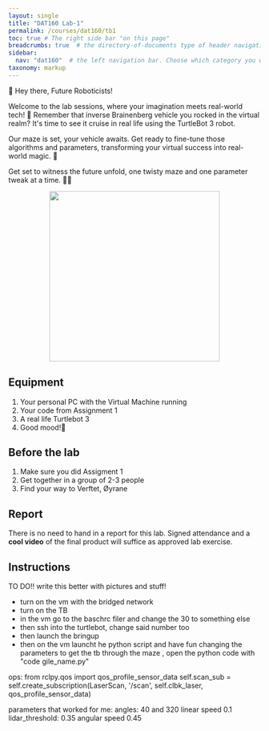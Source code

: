 ```yaml
---
layout: single
title: "DAT160 Lab-1"
permalink: /courses/dat160/tb1
toc: true # The right side bar "on this page"
breadcrumbs: true  # the directory-of-documents type of header navigation
sidebar:
  nav: "dat160"  # the left navigation bar. Choose which category you want.
taxonomy: markup
---
```




👋 Hey there, Future Roboticists!

Welcome to the lab sessions, where your imagination meets real-world tech! 🚀 Remember that inverse Brainenberg vehicle you rocked in the virtual realm? It's time to see it cruise in real life using the TurtleBot 3 robot.

Our maze is set, your vehicle awaits. Get ready to fine-tune those algorithms and parameters, transforming your virtual success into real-world magic. 🌟

Get set to witness the future unfold, one twisty maze and one parameter tweak at a time. 🤖🔧

<div align="center">
<img src="https://media.giphy.com/media/47EtjlHYFREM5Rznaf/giphy.gif" width="340" height="340" />
</div>



## Equipment
1. Your personal PC with the Virtual Machine running
2. Your code from Assignment 1
3. A real life Turtlebot 3
4. Good mood!🌈

## Before the lab 
1. Make sure you did Assigment 1
2. Get together in a group of 2-3 people
3. Find your way to Verftet, Øyrane

## Report 
There is no need to hand in a report for this lab. Signed attendance and a **cool video** of the final product will suffice as approved lab exercise. 

## Instructions
TO DO!! write this better with pictures and stuff!

- turn on the vm with the bridged network
- turn on the TB
- in the vm go to the baschrc filer and change the 30 to something else
- then ssh into the turtlebot, change said number too 
- then launch the bringup
- then on the vm launcht he python script and have fun changing the parameters to get the tb through the maze , open the python code with "code gile_name.py"

ops: 
from rclpy.qos import qos_profile_sensor_data
self.scan_sub = self.create_subscription(LaserScan, '/scan', self.clbk_laser, qos_profile_sensor_data)

parameters that worked for me: 
angles: 40 and 320
linear speed 0.1
lidar_threshold: 0.35
angular speed 0.45
